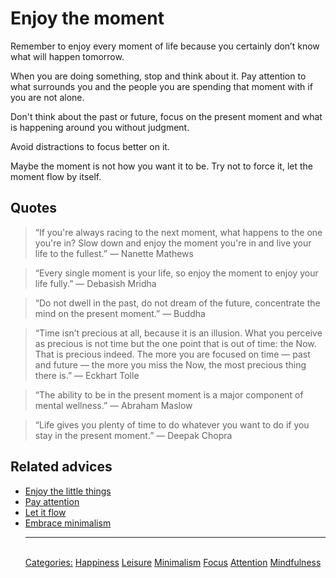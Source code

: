 # Enjoy the moment

Remember to enjoy every moment of life because you certainly don’t know what will happen tomorrow.

When you are doing something, stop and think about it. Pay attention to what surrounds you and the people you are spending that moment with if you are not alone.

Don't think about the past or future, focus on the present moment and what is happening around you without judgment.

Avoid distractions to focus better on it.

Maybe the moment is not how you want it to be. Try not to force it, let the moment flow by itself.

## Quotes

> “If you're always racing to the next moment, what happens to the one you're in? Slow down and enjoy the moment you're in and live your life to the fullest.” ― Nanette Mathews

> “Every single moment is your life, so enjoy the moment to enjoy your life fully.” ― Debasish Mridha

> “Do not dwell in the past, do not dream of the future, concentrate the mind on the present moment.” — Buddha

> “Time isn’t precious at all, because it is an illusion. What you perceive as precious is not time but the one point that is out of time: the Now. That is precious indeed. The more you are focused on time — past and future — the more you miss the Now, the most precious thing there is.” ― Eckhart Tolle

> “The ability to be in the present moment is a major component of mental wellness.” — Abraham Maslow

> “Life gives you plenty of time to do whatever you want to do if you stay in the present moment.” — Deepak Chopra

## Related advices

- [Enjoy the little things](../Enjoy%20the%20little%20things/index.md)
- [Pay attention](../Pay%20attention/index.md)
- [Let it flow](../Let%20it%20flow/index.md)
- [Embrace minimalism](../Embrace%20minimalism/index.md)<hr/><br/>[Categories:](../Categories/index.md) [Happiness](../Categories/Happiness.md) [Leisure](../Categories/Leisure.md) [Minimalism](../Categories/Minimalism.md) [Focus](../Categories/Focus.md) [Attention](../Categories/Attention.md) [Mindfulness](../Categories/Mindfulness.md)